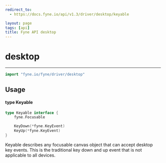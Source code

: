 ```yaml
---
redirect_to:
  - https://docs.fyne.io/api/v1.3/driver/desktop/keyable

layout: page
tags: [api]
title: Fyne API desktop
---
```



# desktop
---
```go
import "fyne.io/fyne/driver/desktop"
```

## Usage

#### type Keyable

```go
type Keyable interface {
	fyne.Focusable

	KeyDown(*fyne.KeyEvent)
	KeyUp(*fyne.KeyEvent)
}
```

Keyable describes any focusable canvas object that can accept desktop key events. This is the traditional key down and up event that is not applicable to all devices.
